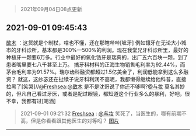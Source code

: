 > 2021年09月04日08点更新
<link rel="stylesheet" href="https://cdn.jsdelivr.net/gh/taotie6/sampleJSON@main/css/photo_show.css">


 ## 2021-09-01 09:45:43 

 [㪚木](https://www.coolapk.com/feed/29680988?shareKey=YzgyZDRlNGI0NjBkNjEzMmJmODI~) ：这货就是个制杖，啥也不懂，还在那瞎哔哔[呲牙]
例如镶牙在无论大小城市的牙科诊所，基本都是300%—500%的利润。现在我堂兄牙科诊所里，最好的种植牙一颗要6万多。行业中最好的氧化锆牙是瑞典的，出厂五六百块一颗，到了患者嘴里要七八千甚至上万。<!--break-->
搞牙科材料的正海生物销售毛利率为92.44%，而茅台毛利率为91.57%。瑞尔齿科融资都超过1.5亿美金了，利润低能拿到这么多融资？
就这，这纱苾还在扯犊子说牙科利润不高呢，我都懒得继续给他科普，直接拉黑了[笑哭]//<a class="feed-link-uname" href="/u/Freshsea">@Freshsea</a>:<a class="feed-link-uname" href="/u/㪚木">@㪚木</a> 是不是沈哥说了你还不够啊?<a class="feed-link-uname" href="/u/与妆">@与妆</a> 莫名其妙的，但凡自己看过牙医，或者是配过眼镜，都知道这个行业多么的暴利，好吧，很不幸，我都有过[喝酒] 

<div class="album">
</div>

> 2021-09-01 09:21:32 
> [Freshsea](https://www.coolapk.com/feed/29680508?shareKey=ODI0MDRiMGM2YTNkNjEzMmJmODI~) : <a class="feed-link-uname" href="/u/与妆">@与妆</a> 笑死了，当医生的，哪有前期不高，但是你看看跟其他医生的对等吗？ 
[图片](http://image.coolapk.com/feed/2021/0901/09/1997345_3d2916d2_9291_2324@1080x2400.jpeg)

 ------- 

